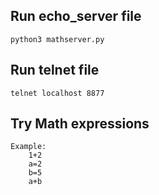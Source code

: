## Run echo_server file
    python3 mathserver.py
    
## Run telnet file
    telnet localhost 8877

## Try Math expressions
    Example:
        1+2
        a=2
        b=5
        a+b